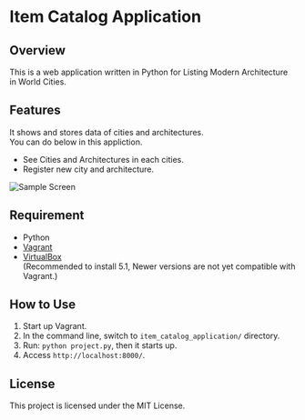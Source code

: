 # Item Catalog Application

## Overview
This is a web application written in Python for Listing Modern Architecture in World Cities.

## Features
It shows and stores data of cities and architectures.  
You can do below in this appliction.
* See Cities and Architectures in each cities.
* Register new city and architecture.

![Sample Screen](https://user-images.githubusercontent.com/24450194/44159342-0e76da00-a0f2-11e8-8ef6-429404bf4917.png)

## Requirement
* Python
* [Vagrant](https://www.vagrantup.com/downloads.html)
* [VirtualBox](https://www.virtualbox.org/wiki/Download_Old_Builds_5_1)  
(Recommended to install 5.1, Newer versions are not yet compatible with Vagrant.)

## How to Use
1. Start up Vagrant.
2. In the command line, switch to `item_catalog_application/` directory.
3. Run: `python project.py`, then it starts up.
4. Access `http://localhost:8000/`.

## License
This project is licensed under the MIT License.
